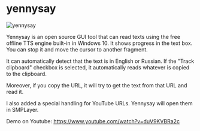 # yennysay

![yennysay](https://raw.githubusercontent.com/leonov-av/yennysay/main/images/youtube.png)
 
Yennysay is an open source GUI tool that can read texts using the free offline TTS engine built-in in Windows 10. 
It shows progress in the text box. You can stop it and move the cursor to another fragment.

It can automatically detect that the text is in English or Russian.
If the "Track clipboard" checkbox is selected, it automatically reads whatever is copied to the clipboard.

Moreover, if you copy the URL, it will try to get the text from that URL and read it.

I also added a special handling for YouTube URLs. Yennysay will open them in SMPLayer.

Demo on Youtube: https://www.youtube.com/watch?v=duV9KVBRa2c
